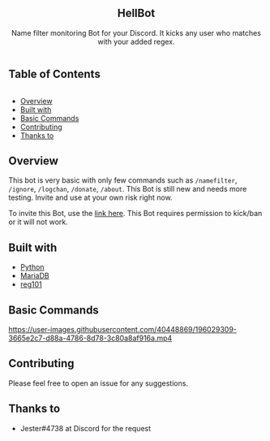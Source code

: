 <p align="center">
    <h2 align="center">HellBot</h2>
    <p align="center">
    Name filter monitoring Bot for your Discord. It kicks any user who matches with your added regex.
    </p>
</p>

<!-- Table of Contents -->

<summary><h2 style="display: inline-block">Table of Contents</h2></summary>
<ul>
    <li><a href="#overview">Overview</a></li>
    <li><a href="#built-with">Built with</a></li>
    <li><a href="#basic-commands">Basic Commands</a></li>
    <li><a href="#contributing">Contributing</a></li>
    <li><a href="#thanks-to">Thanks to</a></li>
</ul>

## Overview

This bot is very basic with only few commands such as `/namefilter`, `/ignore`, `/logchan`, `/donate`, `/about`. This Bot is still new and needs more testing. Invite and use at your own risk right now.

To invite this Bot, use the [link here](https://invite-hellbot.wrkz.work/). This Bot requires permission to kick/ban or it will not work.

## Built with

- [Python](https://www.python.org/)
- [MariaDB](https://mariadb.com/)
- [reg101](https://regex101.com/)

## Basic Commands

https://user-images.githubusercontent.com/40448869/196029309-3665e2c7-d88a-4786-8d78-3c80a8af916a.mp4

## Contributing

Please feel free to open an issue for any suggestions.

## Thanks to

- Jester#4738 at Discord for the request

